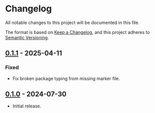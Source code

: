 # Changelog
All notable changes to this project will be documented in this file.

The format is based on [Keep a Changelog](https://keepachangelog.com/en/1.0.0/),
and this project adheres to [Semantic Versioning](https://semver.org/spec/v2.0.0.html).

## [0.1.1] - 2025-04-11

### Fixed

- Fix broken package typing from missing marker file.


## [0.1.0] - 2024-07-30
- Initial release.

[0.1.1]: https://github.com/brews/muuttaa/compare/v0.1.0...v0.1.1
[0.1.0]: https://github.com/brews/muuttaa/releases/tag/v0.1.0
